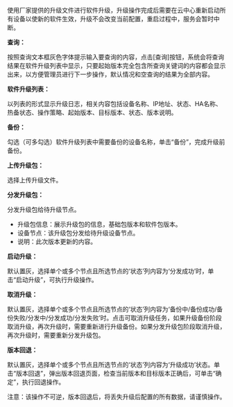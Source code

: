 使用厂家提供的升级文件进行软件升级，升级操作完成后需要在云中心重新启动所有设备以使新的软件生效，升级不会改变当前配置，重启过程中，服务会暂时中断。

**查询：**

按照查询文本框灰色字体提示输入要查询的内容，点击[查询]按钮，系统会将查询结果在软件升级列表中显示，只要起始版本完全包含所查询关键词的内容都会显示出来，以方便管理员进行下一步操作，默认情况和空查询的结果为全部内容。

**软件升级列表：**

以列表的形式显示升级日志，相关内容包括设备名称、IP地址、状态、HA名称、热备状态、操作策略、起始版本、目标版本、状态、版本说明。

**备份：**

勾选（可多勾选）软件升级列表中需要备份的设备名称，单击“备份”，完成升级前备份。

**上传升级包：**

选择上传升级文件。

**分发升级包：**

分发升级包给待升级节点。
- 升级包信息：展示升级包的信息，基础包版本和软件包版本。
- 设备节点：该升级包分发给待升级设备节点。
- 说明：此次版本更新的内容。

**启动升级：**

默认置灰，选择单个或多个节点且所选节点的‘状态’列内容为‘分发成功’时，单击“启动升级”，可执行升级操作。

**取消升级：**

默认置灰，选择单个或多个节点且所选节点的‘状态’列内容为‘备份中/备份成功/备份失败/分发中/分发成功/分发失败’时。点击可取消升级任务，如果升级备份阶段取消升级，再次升级时，需要重新进行升级备份。如果分发升级包阶段取消升级，再次升级时，需要重新分发升级包。

**版本回退：**

默认置灰，选择单个或多个节点且所选节点的‘状态’列内容为‘升级成功’状态。单击“版本回退”，弹出版本回退页面，检查当前版本和目标版本正确后，可单击“确定”，执行回退操作。

注意：该操作不可逆，版本回退后，将丢失升级后配置的所有数据，请谨慎操作。
